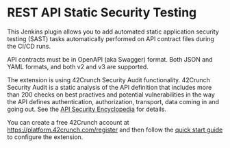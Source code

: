 # REST API Static Security Testing

This Jenkins plugin allows you to add automated static application security testing (SAST) tasks automatically performed on API contract files during the CI/CD runs.

API contracts must be in OpenAPI (aka Swagger) format. Both JSON and YAML formats, and both v2 and v3 are supported.

The extension is using 42Crunch Security Audit functionality. 42Crunch Security Audit is a static analysis of the API definition that includes more than 200 checks on best practives and potential vulnerabilities in the way the API defines authentication, authorization, transport, data coming in and going out. See the [API Security Encyclopedia](https://apisecurity.io/encyclopedia/content/api-security-encyclopedia.htm) for details.

You can create a free 42Crunch account at https://platform.42crunch.com/register and then follow the [quick start guide](https://docs.42crunch.com/latest/content/tasks/integrate_jenkins.htm) to configure the extension.
